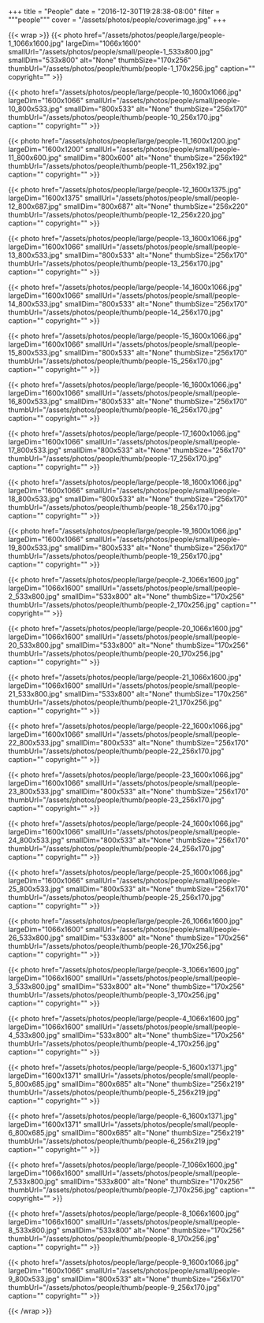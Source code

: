 +++
title = "People"
date = "2016-12-30T19:28:38-08:00"
filter = """people"""
cover = "/assets/photos/people/coverimage.jpg"
+++

{{< wrap >}}
{{< photo href="/assets/photos/people/large/people-1_1066x1600.jpg" largeDim="1066x1600" smallUrl="/assets/photos/people/small/people-1_533x800.jpg" smallDim="533x800" alt="None" thumbSize="170x256" thumbUrl="/assets/photos/people/thumb/people-1_170x256.jpg" caption="" copyright="" >}}

{{< photo href="/assets/photos/people/large/people-10_1600x1066.jpg" largeDim="1600x1066" smallUrl="/assets/photos/people/small/people-10_800x533.jpg" smallDim="800x533" alt="None" thumbSize="256x170" thumbUrl="/assets/photos/people/thumb/people-10_256x170.jpg" caption="" copyright="" >}}

{{< photo href="/assets/photos/people/large/people-11_1600x1200.jpg" largeDim="1600x1200" smallUrl="/assets/photos/people/small/people-11_800x600.jpg" smallDim="800x600" alt="None" thumbSize="256x192" thumbUrl="/assets/photos/people/thumb/people-11_256x192.jpg" caption="" copyright="" >}}

{{< photo href="/assets/photos/people/large/people-12_1600x1375.jpg" largeDim="1600x1375" smallUrl="/assets/photos/people/small/people-12_800x687.jpg" smallDim="800x687" alt="None" thumbSize="256x220" thumbUrl="/assets/photos/people/thumb/people-12_256x220.jpg" caption="" copyright="" >}}

{{< photo href="/assets/photos/people/large/people-13_1600x1066.jpg" largeDim="1600x1066" smallUrl="/assets/photos/people/small/people-13_800x533.jpg" smallDim="800x533" alt="None" thumbSize="256x170" thumbUrl="/assets/photos/people/thumb/people-13_256x170.jpg" caption="" copyright="" >}}

{{< photo href="/assets/photos/people/large/people-14_1600x1066.jpg" largeDim="1600x1066" smallUrl="/assets/photos/people/small/people-14_800x533.jpg" smallDim="800x533" alt="None" thumbSize="256x170" thumbUrl="/assets/photos/people/thumb/people-14_256x170.jpg" caption="" copyright="" >}}

{{< photo href="/assets/photos/people/large/people-15_1600x1066.jpg" largeDim="1600x1066" smallUrl="/assets/photos/people/small/people-15_800x533.jpg" smallDim="800x533" alt="None" thumbSize="256x170" thumbUrl="/assets/photos/people/thumb/people-15_256x170.jpg" caption="" copyright="" >}}

{{< photo href="/assets/photos/people/large/people-16_1600x1066.jpg" largeDim="1600x1066" smallUrl="/assets/photos/people/small/people-16_800x533.jpg" smallDim="800x533" alt="None" thumbSize="256x170" thumbUrl="/assets/photos/people/thumb/people-16_256x170.jpg" caption="" copyright="" >}}

{{< photo href="/assets/photos/people/large/people-17_1600x1066.jpg" largeDim="1600x1066" smallUrl="/assets/photos/people/small/people-17_800x533.jpg" smallDim="800x533" alt="None" thumbSize="256x170" thumbUrl="/assets/photos/people/thumb/people-17_256x170.jpg" caption="" copyright="" >}}

{{< photo href="/assets/photos/people/large/people-18_1600x1066.jpg" largeDim="1600x1066" smallUrl="/assets/photos/people/small/people-18_800x533.jpg" smallDim="800x533" alt="None" thumbSize="256x170" thumbUrl="/assets/photos/people/thumb/people-18_256x170.jpg" caption="" copyright="" >}}

{{< photo href="/assets/photos/people/large/people-19_1600x1066.jpg" largeDim="1600x1066" smallUrl="/assets/photos/people/small/people-19_800x533.jpg" smallDim="800x533" alt="None" thumbSize="256x170" thumbUrl="/assets/photos/people/thumb/people-19_256x170.jpg" caption="" copyright="" >}}

{{< photo href="/assets/photos/people/large/people-2_1066x1600.jpg" largeDim="1066x1600" smallUrl="/assets/photos/people/small/people-2_533x800.jpg" smallDim="533x800" alt="None" thumbSize="170x256" thumbUrl="/assets/photos/people/thumb/people-2_170x256.jpg" caption="" copyright="" >}}

{{< photo href="/assets/photos/people/large/people-20_1066x1600.jpg" largeDim="1066x1600" smallUrl="/assets/photos/people/small/people-20_533x800.jpg" smallDim="533x800" alt="None" thumbSize="170x256" thumbUrl="/assets/photos/people/thumb/people-20_170x256.jpg" caption="" copyright="" >}}

{{< photo href="/assets/photos/people/large/people-21_1066x1600.jpg" largeDim="1066x1600" smallUrl="/assets/photos/people/small/people-21_533x800.jpg" smallDim="533x800" alt="None" thumbSize="170x256" thumbUrl="/assets/photos/people/thumb/people-21_170x256.jpg" caption="" copyright="" >}}

{{< photo href="/assets/photos/people/large/people-22_1600x1066.jpg" largeDim="1600x1066" smallUrl="/assets/photos/people/small/people-22_800x533.jpg" smallDim="800x533" alt="None" thumbSize="256x170" thumbUrl="/assets/photos/people/thumb/people-22_256x170.jpg" caption="" copyright="" >}}

{{< photo href="/assets/photos/people/large/people-23_1600x1066.jpg" largeDim="1600x1066" smallUrl="/assets/photos/people/small/people-23_800x533.jpg" smallDim="800x533" alt="None" thumbSize="256x170" thumbUrl="/assets/photos/people/thumb/people-23_256x170.jpg" caption="" copyright="" >}}

{{< photo href="/assets/photos/people/large/people-24_1600x1066.jpg" largeDim="1600x1066" smallUrl="/assets/photos/people/small/people-24_800x533.jpg" smallDim="800x533" alt="None" thumbSize="256x170" thumbUrl="/assets/photos/people/thumb/people-24_256x170.jpg" caption="" copyright="" >}}

{{< photo href="/assets/photos/people/large/people-25_1600x1066.jpg" largeDim="1600x1066" smallUrl="/assets/photos/people/small/people-25_800x533.jpg" smallDim="800x533" alt="None" thumbSize="256x170" thumbUrl="/assets/photos/people/thumb/people-25_256x170.jpg" caption="" copyright="" >}}

{{< photo href="/assets/photos/people/large/people-26_1066x1600.jpg" largeDim="1066x1600" smallUrl="/assets/photos/people/small/people-26_533x800.jpg" smallDim="533x800" alt="None" thumbSize="170x256" thumbUrl="/assets/photos/people/thumb/people-26_170x256.jpg" caption="" copyright="" >}}

{{< photo href="/assets/photos/people/large/people-3_1066x1600.jpg" largeDim="1066x1600" smallUrl="/assets/photos/people/small/people-3_533x800.jpg" smallDim="533x800" alt="None" thumbSize="170x256" thumbUrl="/assets/photos/people/thumb/people-3_170x256.jpg" caption="" copyright="" >}}

{{< photo href="/assets/photos/people/large/people-4_1066x1600.jpg" largeDim="1066x1600" smallUrl="/assets/photos/people/small/people-4_533x800.jpg" smallDim="533x800" alt="None" thumbSize="170x256" thumbUrl="/assets/photos/people/thumb/people-4_170x256.jpg" caption="" copyright="" >}}

{{< photo href="/assets/photos/people/large/people-5_1600x1371.jpg" largeDim="1600x1371" smallUrl="/assets/photos/people/small/people-5_800x685.jpg" smallDim="800x685" alt="None" thumbSize="256x219" thumbUrl="/assets/photos/people/thumb/people-5_256x219.jpg" caption="" copyright="" >}}

{{< photo href="/assets/photos/people/large/people-6_1600x1371.jpg" largeDim="1600x1371" smallUrl="/assets/photos/people/small/people-6_800x685.jpg" smallDim="800x685" alt="None" thumbSize="256x219" thumbUrl="/assets/photos/people/thumb/people-6_256x219.jpg" caption="" copyright="" >}}

{{< photo href="/assets/photos/people/large/people-7_1066x1600.jpg" largeDim="1066x1600" smallUrl="/assets/photos/people/small/people-7_533x800.jpg" smallDim="533x800" alt="None" thumbSize="170x256" thumbUrl="/assets/photos/people/thumb/people-7_170x256.jpg" caption="" copyright="" >}}

{{< photo href="/assets/photos/people/large/people-8_1066x1600.jpg" largeDim="1066x1600" smallUrl="/assets/photos/people/small/people-8_533x800.jpg" smallDim="533x800" alt="None" thumbSize="170x256" thumbUrl="/assets/photos/people/thumb/people-8_170x256.jpg" caption="" copyright="" >}}

{{< photo href="/assets/photos/people/large/people-9_1600x1066.jpg" largeDim="1600x1066" smallUrl="/assets/photos/people/small/people-9_800x533.jpg" smallDim="800x533" alt="None" thumbSize="256x170" thumbUrl="/assets/photos/people/thumb/people-9_256x170.jpg" caption="" copyright="" >}}

{{< /wrap >}}